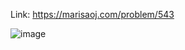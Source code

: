 Link: https://marisaoj.com/problem/543

![image](https://github.com/user-attachments/assets/043db82f-0a6e-4367-8819-2a6a14eaec7b)
